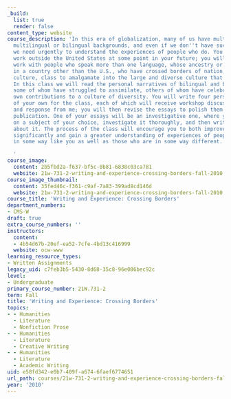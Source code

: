 ```yaml
---
_build:
  list: true
  render: false
content_type: website
course_description: 'In this era of globalization, many of us have multi- or bi-cultural,
  multilingual or bilingual backgrounds, and even if we don''t have such a background,
  we need urgently to understand the experiences of people who do. You will very likely
  work outside the United States at some point in your future; you will almost certainly
  work with people who speak more than one language, whose ancestry or origins are
  in a country other than the U.S., who have crossed borders of nation, language,
  culture, class to amalgamate into the large and diverse culture that is America.
  In this class we will read the personal narratives of bilingual and bicultural writers,
  some of whom have struggled to assimilate, others of whom have celebrated their
  own contributions to a culture of diversity. You will write four personal essays
  of your own for the class, each of which will receive workshop discussion in class
  and response from me; you will then revise the essays to polish them for possible
  publication. One of your essays will be an investigative one, where you will focus
  on a subject of your choice, investigate it thoroughly, and then write with authority
  about it. The process of the class will encourage you to both improve your writing
  significantly and gain a greater understanding of experiences of people who are
  in some way like you as well as those who are in some way different.

  '
course_image:
  content: 2b5fbd2a-f637-bf5c-0b81-6838c03ca781
  website: 21w-731-2-writing-and-experience-crossing-borders-fall-2010
course_image_thumbnail:
  content: 35fed46c-f361-c9af-7a83-399ad8cd146d
  website: 21w-731-2-writing-and-experience-crossing-borders-fall-2010
course_title: 'Writing and Experience: Crossing Borders'
department_numbers:
- CMS-W
draft: true
extra_course_numbers: ''
instructors:
  content:
  - 4b54d67b-20ef-ea52-7cfe-4bd13c416999
  website: ocw-www
learning_resource_types:
- Written Assignments
legacy_uid: c7feb3b5-5430-8d68-35c8-96e086bec92c
level:
- Undergraduate
primary_course_number: 21W.731-2
term: Fall
title: 'Writing and Experience: Crossing Borders'
topics:
- - Humanities
  - Literature
  - Nonfiction Prose
- - Humanities
  - Literature
  - Creative Writing
- - Humanities
  - Literature
  - Academic Writing
uid: e58fd342-e0b7-409f-a674-6faef6774651
url_path: courses/21w-731-2-writing-and-experience-crossing-borders-fall-2010
year: '2010'
---
```


